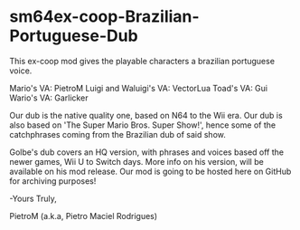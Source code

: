 # sm64ex-coop-Brazilian-Portuguese-Dub
This ex-coop mod gives the playable characters a brazilian portuguese voice.

Mario's VA: PietroM
Luigi and Waluigi's VA: VectorLua
Toad's VA: Gui
Wario's VA: Garlicker



Our dub is the native quality one, based on N64 to the Wii era. 
Our dub is also based on 'The Super Mario Bros. Super Show!',
hence some of the catchphrases coming from the Brazilian dub of said show.


Golbe's dub covers an HQ version, with phrases and voices based
off the newer games, Wii U to Switch days.
More info on his version, will be available on his
mod release. Our mod is going to be hosted here on GitHub for archiving
purposes!


-Yours Truly,

PietroM (a.k.a, Pietro Maciel Rodrigues)
